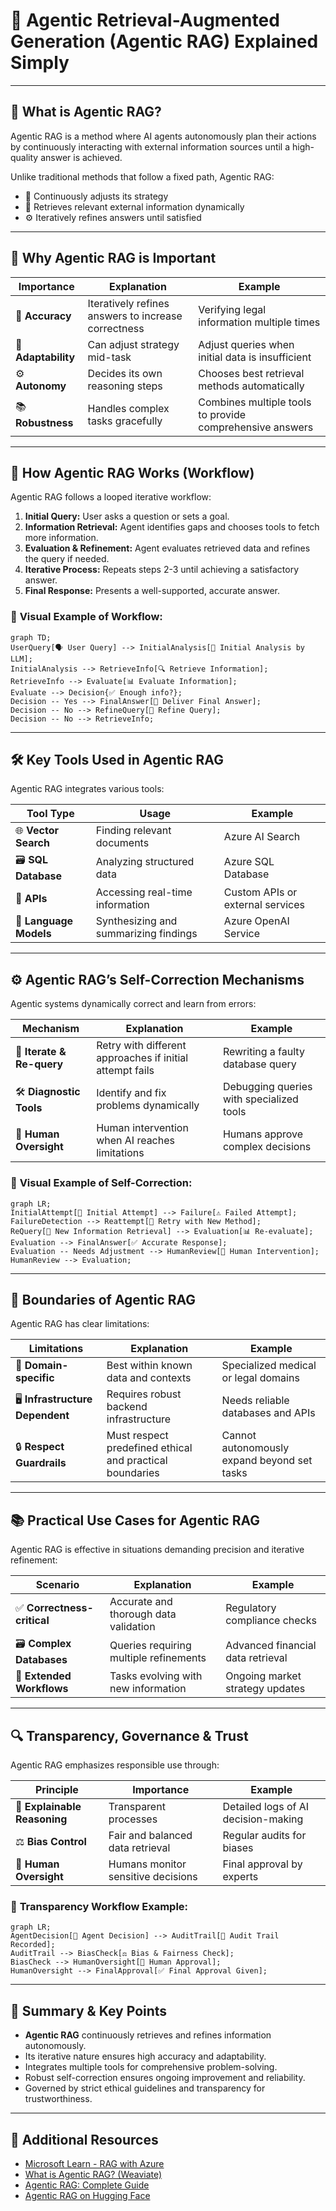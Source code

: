 # 🧠 Agentic Retrieval-Augmented Generation (Agentic RAG) Explained Simply

---

## 📌 **What is Agentic RAG?**

Agentic RAG is a method where AI agents autonomously plan their actions by continuously interacting with external information sources until a high-quality answer is achieved.

Unlike traditional methods that follow a fixed path, Agentic RAG:
- 🔄 Continuously adjusts its strategy
- 🔎 Retrieves relevant external information dynamically
- ⚙️ Iteratively refines answers until satisfied

---

## 🎯 **Why Agentic RAG is Important**

| Importance | Explanation | Example |
|---|---|---|
| 🎯 **Accuracy** | Iteratively refines answers to increase correctness | Verifying legal information multiple times |
| 🔄 **Adaptability** | Can adjust strategy mid-task | Adjust queries when initial data is insufficient |
| ⚙️ **Autonomy** | Decides its own reasoning steps | Chooses best retrieval methods automatically |
| 📚 **Robustness** | Handles complex tasks gracefully | Combines multiple tools to provide comprehensive answers |

---

## 📌 **How Agentic RAG Works (Workflow)**

Agentic RAG follows a looped iterative workflow:

1. **Initial Query:** User asks a question or sets a goal.
2. **Information Retrieval:** Agent identifies gaps and chooses tools to fetch more information.
3. **Evaluation & Refinement:** Agent evaluates retrieved data and refines the query if needed.
4. **Iterative Process:** Repeats steps 2-3 until achieving a satisfactory answer.
5. **Final Response:** Presents a well-supported, accurate answer.

### 📌 **Visual Example of Workflow:**
```mermaid
graph TD;
UserQuery[🗣️ User Query] --> InitialAnalysis[🤖 Initial Analysis by LLM];
InitialAnalysis --> RetrieveInfo[🔍 Retrieve Information];
RetrieveInfo --> Evaluate[📊 Evaluate Information];
Evaluate --> Decision{✅ Enough info?};
Decision -- Yes --> FinalAnswer[📌 Deliver Final Answer];
Decision -- No --> RefineQuery[🔄 Refine Query];
Decision -- No --> RetrieveInfo;
```

---

## 🛠️ **Key Tools Used in Agentic RAG**

Agentic RAG integrates various tools:

| Tool Type | Usage | Example |
|-----------|-------|---------|
| 🌐 **Vector Search** | Finding relevant documents | Azure AI Search |
| 🗃️ **SQL Database** | Analyzing structured data | Azure SQL Database |
| 📡 **APIs** | Accessing real-time information | Custom APIs or external services |
| 🤖 **Language Models** | Synthesizing and summarizing findings | Azure OpenAI Service |

---

## ⚙️ **Agentic RAG’s Self-Correction Mechanisms**

Agentic systems dynamically correct and learn from errors:

| Mechanism | Explanation | Example |
|-----------|-------------|---------|
| 🔄 **Iterate & Re-query** | Retry with different approaches if initial attempt fails | Rewriting a faulty database query |
| 🛠️ **Diagnostic Tools** | Identify and fix problems dynamically | Debugging queries with specialized tools |
| 🙋 **Human Oversight** | Human intervention when AI reaches limitations | Humans approve complex decisions |

### 📌 **Visual Example of Self-Correction:**
```mermaid
graph LR;
InitialAttempt[🤖 Initial Attempt] --> Failure[⚠️ Failed Attempt];
FailureDetection --> Reattempt[🔄 Retry with New Method];
ReQuery[🔎 New Information Retrieval] --> Evaluation[📊 Re-evaluate];
Evaluation --> FinalAnswer[✅ Accurate Response];
Evaluation -- Needs Adjustment --> HumanReview[🙋 Human Intervention];
HumanReview --> Evaluation;
```

---

## 🚧 **Boundaries of Agentic RAG**

Agentic RAG has clear limitations:

| Limitations | Explanation | Example |
|-------------|-------------|---------|
| 🎯 **Domain-specific** | Best within known data and contexts | Specialized medical or legal domains |
| 🖥️ **Infrastructure Dependent** | Requires robust backend infrastructure | Needs reliable databases and APIs |
| 🔒 **Respect Guardrails** | Must respect predefined ethical and practical boundaries | Cannot autonomously expand beyond set tasks |

---

## 📚 **Practical Use Cases for Agentic RAG**

Agentic RAG is effective in situations demanding precision and iterative refinement:

| Scenario | Explanation | Example |
|----------|-------------|---------|
| ✅ **Correctness-critical** | Accurate and thorough data validation | Regulatory compliance checks |
| 🗃️ **Complex Databases** | Queries requiring multiple refinements | Advanced financial data retrieval |
| 🔄 **Extended Workflows** | Tasks evolving with new information | Ongoing market strategy updates |

---

## 🔍 **Transparency, Governance & Trust**

Agentic RAG emphasizes responsible use through:

| Principle | Importance | Example |
|-----------|------------|---------|
| 🧾 **Explainable Reasoning** | Transparent processes | Detailed logs of AI decision-making |
| ⚖️ **Bias Control** | Fair and balanced data retrieval | Regular audits for biases |
| 🙋 **Human Oversight** | Humans monitor sensitive decisions | Final approval by experts |

### 📌 **Transparency Workflow Example:**
```mermaid
graph LR;
AgentDecision[🤖 Agent Decision] --> AuditTrail[🧾 Audit Trail Recorded];
AuditTrail --> BiasCheck[⚖️ Bias & Fairness Check];
BiasCheck --> HumanOversight[🙋 Human Approval];
HumanOversight --> FinalApproval[✅ Final Approval Given];
```

---

## 🌟 **Summary & Key Points**

- **Agentic RAG** continuously retrieves and refines information autonomously.
- Its iterative nature ensures high accuracy and adaptability.
- Integrates multiple tools for comprehensive problem-solving.
- Robust self-correction ensures ongoing improvement and reliability.
- Governed by strict ethical guidelines and transparency for trustworthiness.

---

## 📖 **Additional Resources**

- [Microsoft Learn - RAG with Azure](https://learn.microsoft.com/training/modules/use-own-data-azure-openai)
- [What is Agentic RAG? (Weaviate)](https://weaviate.io/blog/what-is-agentic-rag)
- [Agentic RAG: Complete Guide](https://ragaboutit.com/agentic-rag-a-complete-guide-to-agent-based-retrieval-augmented-generation/)
- [Agentic RAG on Hugging Face](https://huggingface.co/learn/cookbook/agent_rag)